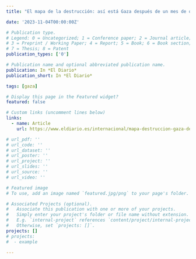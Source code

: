```yaml
---
title: "El mapa de la destrucción: así está Gaza después de un mes de ofensiva israelí"

date: '2023-11-04T00:00:00Z'

# Publication type.
# Legend: 0 = Uncategorized; 1 = Conference paper; 2 = Journal article;
# 3 = Preprint / Working Paper; 4 = Report; 5 = Book; 6 = Book section;
# 7 = Thesis; 8 = Patent
publication_types: ['0']

# Publication name and optional abbreviated publication name.
publication: In *El Diario*
publication_short: In *El Diario*

tags: [gaza]

# Display this page in the Featured widget?
featured: false

# Custom links (uncomment lines below)
links:
  - name: Article
    url: https://www.eldiario.es/internacional/mapa-destruccion-gaza-despues-mes-ofensiva-israeli_1_10653709.html

# url_pdf: ''
# url_code: ''
# url_dataset: ''
# url_poster: ''
# url_project: ''
# url_slides: ''
# url_source: ''
# url_video: ''

# Featured image
# To use, add an image named `featured.jpg/png` to your page's folder.

# Associated Projects (optional).
#   Associate this publication with one or more of your projects.
#   Simply enter your project's folder or file name without extension.
#   E.g. `internal-project` references `content/project/internal-project/index.md`.
#   Otherwise, set `projects: []`.
projects: []
# projects:
#  - example

---
```

